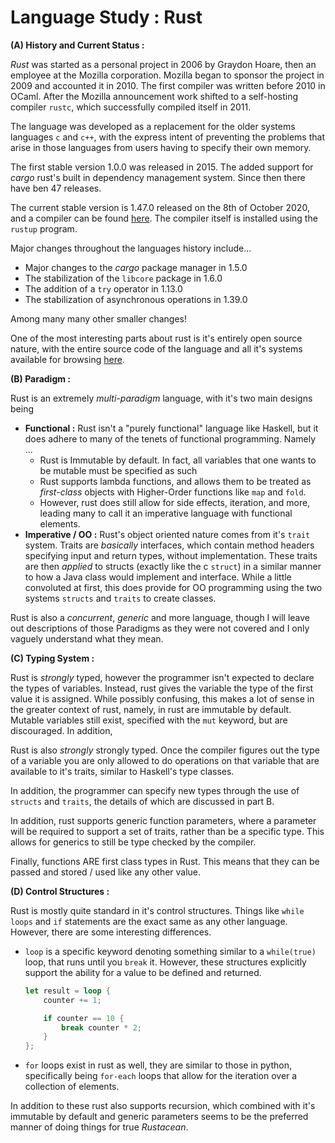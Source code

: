 # Language Study : Rust

**(A) History and Current Status :**

*Rust* was started as a personal project in 2006 by Graydon Hoare, then an employee at the Mozilla corporation. Mozilla began to sponsor the project in 2009 and accounted it in 2010. The first compiler was written before 2010 in OCaml. After the Mozilla announcement work shifted to a self-hosting compiler `rustc`, which successfully compiled itself in 2011.  

The language was developed as a replacement for the older systems languages `c` and `c++`, with the express intent of preventing the problems that arise in those languages from users having to specify their own memory. 

The first stable version $1.0.0$ was released in 2015. The added support for *cargo* rust's built in dependency management system. Since then there have ben $47$ releases. 

The current stable version is $1.47.0$ released on the 8th of October 2020, and a compiler can be found [here](https://doc.rust-lang.org/book/ch01-01-installation.html). The compiler itself is installed using the `rustup` program. 

Major changes throughout the languages history include...

- Major changes to the *cargo* package manager in $1.5.0$
- The stabilization of the `libcore` package in $1.6.0$ 
- The addition of a `try` operator in $1.13.0$
- The stabilization of asynchronous operations in $1.39.0$ 

Among many many other smaller changes! 

One of the most interesting parts about rust is it's entirely open source nature, with the entire source code of the language and all it's systems available for browsing [here](https://github.com/rust-lang). 



**(B) Paradigm :**

Rust is an extremely *multi-paradigm* language, with it's two main designs being 

- **Functional :** Rust isn't a "purely functional" language like Haskell, but it does adhere to many of the tenets of functional programming. Namely ... 
  - Rust is Immutable by default. In fact, all variables that one wants to be mutable must be specified as such
  - Rust supports lambda functions, and allows them to be treated as *first-class* objects with Higher-Order functions like `map` and `fold`. 
  - However, rust does still allow for side effects, iteration, and more, leading many to call it an imperative language with functional elements. 
- **Imperative / OO :** Rust's object oriented nature comes from it's `trait` system. Traits are *basically* interfaces, which contain method headers specifying input and return types, without implementation. These traits are then *applied* to structs (exactly like the c `struct`) in a similar manner to how a Java class would implement and interface.  While a little convoluted at first, this does provide for OO programming using the two systems `structs` and `traits` to create classes.

Rust is also a *concurrent*, *generic* and more language, though I will leave out descriptions of those Paradigms as they were not covered and I only vaguely understand what they mean. 



**(C) Typing System :**  

Rust is *strongly* typed, however the programmer isn't expected to declare the types of variables. Instead, rust gives the variable the type of the first value it is assigned. While possibly confusing, this makes a lot of sense in the greater context of rust, namely, in rust are immutable by default. Mutable variables still exist, specified with the `mut` keyword, but are discouraged. In addition, 

Rust is also *strongly* strongly typed. Once the compiler figures out the type of a variable you are only allowed to do operations on that variable that are available to it's traits, similar to Haskell's type classes. 

In addition, the programmer can specify new types through the use of `structs` and `traits`, the details of which are discussed in part B. 

In addition, rust supports generic function parameters, where a parameter will be required to support a set of traits, rather than be a specific type. This allows for generics to still be type checked by the compiler. 

Finally, functions ARE first class types in Rust. This means that they can be passed and stored / used like any other value.



**(D) Control Structures :** 

Rust is mostly quite standard in it's control structures. Things like `while loops` and `if` statements are the exact same as any other language. However, there are some interesting differences. 

- `loop` is a specific keyword denoting something similar to a `while(true)` loop, that runs until you `break` it. However, these structures explicitly support the ability for a value to be defined and returned. 

  ```rust
  let result = loop {
      counter += 1;
  
      if counter == 10 {
          break counter * 2;
      }
  };
  ```

- `for` loops exist in rust as well, they are similar to those in python, specifically being `for-each` loops that allow for the iteration over a collection of elements. 

In addition to these rust also supports recursion, which combined with it's immutable by default and generic parameters seems to be the preferred manner of doing things for true *Rustacean*. 
